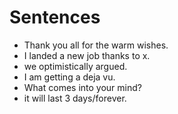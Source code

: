 # Sentences

* Thank you all for the warm wishes.
* I landed a new job thanks to x.
* we optimistically argued.
* I am getting a deja vu.
* What comes into your mind?
* it will last 3 days/forever. 
